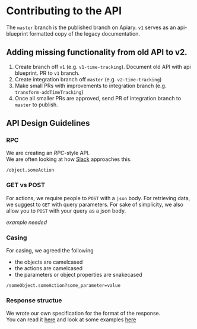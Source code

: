 # Contributing to the API

The `master` branch is the published branch on Apiary. `v1` serves as an api-blueprint formatted copy of the legacy documentation. 


## Adding missing functionality from old API to v2. 
 
1. Create branch off `v1` (e.g. `v1-time-tracking`). Document old API with api blueprint. PR to `v1` branch.
2. Create integration branch off `master` (e.g. `v2-time-tracking`) 
3. Make small PRs with improvements to integration branch (e.g. `transform-addTimeTracking`)
4. Once all smaller PRs are approved, send PR of integration branch to `master` to publish.


## API Design Guidelines


### RPC

We are creating an *RPC*-style API.  
We are often looking at how [Slack](https://api.slack.com/methods) approaches this.

```
/object.someAction
```

### GET vs POST

For actions, we require people to `POST` with a `json` body.
For retrieving data, we suggest to `GET` with query parameters.
For sake of simplicity, we also allow you to `POST` with your query as a json body.

_example needed_

### Casing

For casing, we agreed the following

- the objects are camelcased
- the actions are camelcased
- the parameters or object properties are snakecased

```
/someObject.someAction?some_parameter=value
```

### Response structue

We wrote our own specification for the format of the response.  
You can read it [here](./specification.md) and look at some examples [here](./examples)
